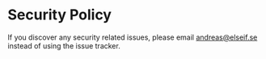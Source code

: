 # Security Policy

If you discover any security related issues, please email andreas@elseif.se instead of using the issue tracker.
